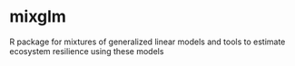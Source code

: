 # mixglm
R package for mixtures of generalized linear models and tools to estimate ecosystem resilience using these models 
